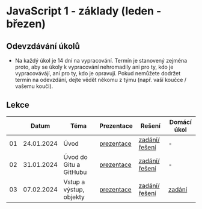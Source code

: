 # JavaScript 1 - základy (leden - březen)

## Odevzdávání úkolů

* Na každý úkol je 14 dní na vypracování. Termín je stanovený zejména proto, aby se úkoly k vypracování nehromadily ani pro ty, kdo je vypracovávájí, ani pro ty, kdo je opravují. Pokud nemůžete dodržet termín na odevzdání, dejte vědět někomu z týmu (např. vaší koučce / vašemu kouči).


## Lekce

|    | Datum     | Téma             | Prezentace                                                           | Rešení        | Domácí úkol
| -- | --------- | ---------------- | -------------------------------------------------------------------- | ------------- | -------------
| 01  | 24.01.2024 | Úvod | [prezentace](./pdfs/lekce01.pdf) | [zadání/řešení](./solution/lekce-01.md) | -
| 02  | 31.01.2024 | Úvod do Gitu a GitHubu | [prezentace](./pdfs/lekce02.pdf) | [zadání/řešení](./solution/lekce-02.md) | -
| 03  | 07.02.2024 | Vstup a výstup, objekty | [prezentace](https://kodim.cz/vyvoj-webu/js1/lekce/vstup-vystup-objekty/vstup) | [zadání/řešení](./solution/lekce-03.md) | [zadání](./solution/du_treti_lekce.md)


